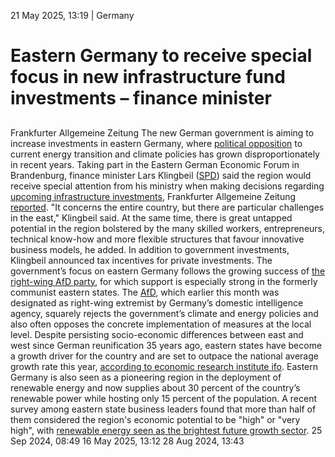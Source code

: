 21 May 2025, 13:19
| 
Germany
# Eastern Germany to receive special focus in new infrastructure fund investments – finance minister
## 
Frankfurter Allgemeine Zeitung
The new German government is aiming to increase investments in eastern Germany, where [political opposition](https://www.cleanenergywire.org/dossiers/legacy-east-west-divide-lives-germanys-climate-and-energy-debate) to current energy transition and climate policies has grown disproportionately in recent years. Taking part in the Eastern German Economic Forum in Brandenburg, finance minister Lars Klingbeil ([SPD](https://www.cleanenergywire.org/experts/spd-social-democratic-party)) said the region would receive special attention from his ministry when making decisions regarding [upcoming infrastructure investments](https://www.cleanenergywire.org/factsheets/qa-germanys-eu500-bln-infrastructure-fund-whats-it-climate-and-energy), Frankfurter Allgemeine Zeitung [reported](https://www.faz.net/aktuell/wirtschaft/klingbeil-fokus-auf-osten-110488750.html).
"It concerns the entire country, but there are particular challenges in the east," Klingbeil said. At the same time, there is great untapped potential in the region bolstered by the many skilled workers, entrepreneurs, technical know-how and more flexible structures that favour innovative business models, he added. In addition to government investments, Klingbeil announced tax incentives for private investments.
The government’s focus on eastern Germany follows the growing success of [the right-wing AfD party](https://www.cleanenergywire.org/news/far-right-extremists-score-big-eastern-german-state-elections-government-parties-flounder), for which support is especially strong in the formerly communist eastern states. The [AfD](https://www.cleanenergywire.org/experts/afd-alternative-germany), which earlier this month was designated as right-wing extremist by Germany’s domestic intelligence agency, squarely rejects the government’s climate and energy policies and also often opposes the concrete implementation of measures at the local level. Despite persisting socio-economic differences between east and west since German reunification 35 years ago, eastern states have become a growth driver for the country and are set to outpace the national average growth rate this year, [according to economic research institute ifo](https://www.ifo.de/fakten/2024-07-03/ifo-konjunkturprognose-fuer-ostdeutschland-und-sachsen-sommer-2024).
Eastern Germany is also seen as a pioneering region in the deployment of renewable energy and now supplies about 30 percent of the country’s renewable power while hosting only 15 percent of the population. A recent survey among eastern state business leaders found that more than half of them considered the region's economic potential to be "high" or "very high", with [renewable energy seen as the brightest future growth sector](https://www.cleanenergywire.org/news/east-german-business-leaders-positive-about-regions-green-energy-potential-survey).
25 Sep 2024, 08:49
16 May 2025, 13:12
28 Aug 2024, 13:43